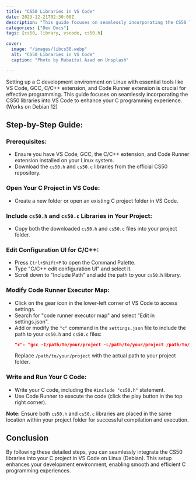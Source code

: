 ```yaml
---
title: "CS50 Libraries in VS Code"
date: 2023-12-21T02:30:00Z
description: "This guide focuses on seamlessly incorporating the CS50 libraries into VS Code to enhance your C programming experience"
categories: ["Dev Docs"]
tags: [cs50, library, vscode, cs50.h]

cover:
  image: "/images/libcs50.webp"
  alt: "CS50 Libraries in VS Code"
  caption: "Photo by Rubaitul Azad on Unsplash"

---
```


Setting up a C development environment on Linux with essential tools like VS Code, GCC, C/C++ extension, and Code Runner extension is crucial for effective programming. This guide focuses on seamlessly incorporating the CS50 libraries into VS Code to enhance your C programming experience. (Works on Debian 12)

## Step-by-Step Guide:

### Prerequisites:
- Ensure you have VS Code, GCC, the C/C++ extension, and Code Runner extension installed on your Linux system.
- Download the `cs50.h` and `cs50.c` libraries from the official CS50 repository.

### Open Your C Project in VS Code:
- Create a new folder or open an existing C project folder in VS Code.

### Include `cs50.h` and `cs50.c` Libraries in Your Project:
- Copy both the downloaded `cs50.h` and `cs50.c` files into your project folder.

### Edit Configuration UI for C/C++:
- Press `Ctrl+Shift+P` to open the Command Palette.
- Type "C/C++ edit configuration UI" and select it.
- Scroll down to "Include Path" and add the path to your `cs50.h` library.

### Modify Code Runner Executor Map:
- Click on the gear icon in the lower-left corner of VS Code to access settings.
- Search for "code runner executor map" and select "Edit in settings.json".
- Add or modify the `"c"` command in the `settings.json` file to include the path to your `cs50.h` and `cs50.c` files:
  ```json
  "c": "gcc -I/path/to/your/project -L/path/to/your/project /path/to/your/project/cs50.c $fileName -o $fileNameWithoutExt && $dir$fileNameWithoutExt",
  ```
  Replace `/path/to/your/project` with the actual path to your project folder.

### Write and Run Your C Code:
- Write your C code, including the `#include "cs50.h"` statement.
- Use Code Runner to execute the code (click the play button in the top right corner).

**Note:** Ensure both `cs50.h` and `cs50.c` libraries are placed in the same location within your project folder for successful compilation and execution.

## Conclusion
By following these detailed steps, you can seamlessly integrate the CS50 libraries into your C project in VS Code on Linux (Debian). This setup enhances your development environment, enabling smooth and efficient C programming experiences.
